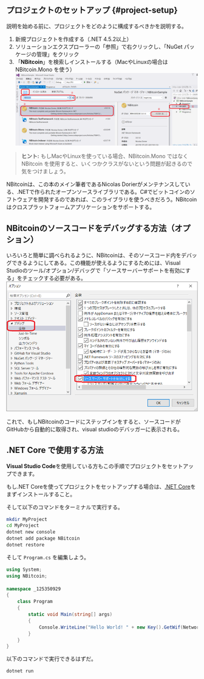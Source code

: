 ## プロジェクトのセットアップ {#project-setup}

説明を始める前に、プロジェクトをどのように構成するべきかを説明する。

1. 新規プロジェクトを作成する（.NET 4.5.2以上）
2. ソリューションエクスプローラーの「参照」で右クリックし、「NuGet パッケージの管理」をクリック
3. 「**NBitcoin**」を検索しインストールする（MacやLinuxの場合は NBitcoin.Mono を使う）
![nuget](../assets/nuget_jp.png)

> **ヒント:** もしMacやLinuxを使っている場合、NBitcoin.Mono ではなく NBitcoin を使用すると、いくつかクラスがないという問題が起きるので気をつけましょう。

NBitcoinは、この本のメイン筆者であるNicolas Dorierがメンテナンスしている、.NETで作られたオープンソースライブラリである。C\#でビットコインのソフトウェアを開発するのであれば、このライブラリを使うべきだろう。NBitcoinはクロスプラットフォームアプリケーションをサポートする。

## NBitcoinのソースコードをデバッグする方法（オプション）

いろいろと簡単に調べられるように、NBitcoinは、そのソースコード内をデバッグできるようにしてある。この機能が使えるようにするためには、Visual Studioのツール/オプション/デバッグで「ソースサーバーサポートを有効にする」をチェックする必要がある。
![Enable source server support](../assets/visualstudio_enablesourceserversupport_jp.png)

これで、もしNBitcoinのコードにステップインをすると、ソースコードがGitHubから自動的に取得され、visual studioのデバッガーに表示される。

## .NET Core で使用する方法

**Visual Studio Code**を使用している方もこの手順でプロジェクトをセットアップできます。

もし.NET Coreを使ってプロジェクトをセットアップする場合は、[.NET Core](https://www.microsoft.com/net/core)をまずインストールすること。

そして以下のコマンドをターミナルで実行する。

```bash
mkdir MyProject
cd MyProject
dotnet new console
dotnet add package NBitcoin
dotnet restore
```

そして `Program.cs` を編集しよう。

```cs
using System;
using NBitcoin;

namespace _125350929
{
    class Program
    {
        static void Main(string[] args)
        {
            Console.WriteLine("Hello World! " + new Key().GetWif(Network.Main));
        }
    }
}
```

以下のコマンドで実行できるはずだ。

```bash
dotnet run
```
